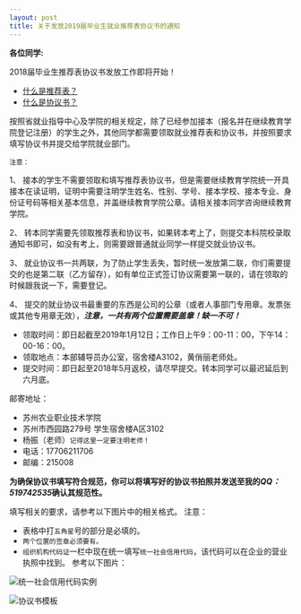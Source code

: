 ```yaml
---
layout: post
title: 关于发放2019届毕业生就业推荐表协议书的通知
---
```


**各位同学:**

2018届毕业生推荐表协议书发放工作即将开始！

* [什么是推荐表？](https://baike.baidu.com/item/%E5%B0%B1%E4%B8%9A%E6%8E%A8%E8%8D%90%E8%A1%A8/2346544?fr=aladdin)
* [什么是协议书？](https://baike.baidu.com/item/%E5%B0%B1%E4%B8%9A%E5%8D%8F%E8%AE%AE?fromtitle=%E5%B0%B1%E4%B8%9A%E5%8D%8F%E8%AE%AE%E4%B9%A6&fromid=962126)

<!--more-->

按照省就业指导中心及学院的相关规定，除了已经参加接本（报名并在继续教育学院登记注册）的学生之外，其他同学都需要领取就业推荐表和协议书，并按照要求填写协议书并提交给学院就业部门。

`注意：`

1、 接本的学生不需要领取和填写推荐表协议书，但是需要继续教育学院统一开具接本在读证明，证明中需要注明学生姓名、性别、学号、接本学校、接本专业、身份证号码等相关基本信息，并盖继续教育学院公章。请相关接本同学咨询继续教育学院。

2、 转本同学需要先领取推荐表和协议书，如果转本考上了，则提交本科院校录取通知书即可，如没有考上，则需要跟普通就业同学一样提交就业协议书。

3、 就业协议书一共两联，为了防止学生丢失，暂时统一发放第二联，你们需要提交的也是第二联（乙方留存），如有单位正式签订协议需要第一联的，请在领取的时候跟我说一下，需要登记。

4、 提交的就业协议书最重要的东西是公司的公章（或者人事部门专用章。发票张或其他专用章无效），***注意，一共有两个位置需要盖章！缺一不可！***

* 领取时间：即日起截至2019年1月12日；工作日上午9：00-11：00，下午14：00-16：00。
* 领取地点：本部辅导员办公室，宿舍楼A3102，黄俏丽老师处。
* 提交时间：即日起至2018年5月返校，请尽早提交。转本同学可以最迟延后到六月底。

邮寄地址：

* 苏州农业职业技术学院
* 苏州市西园路279号 学生宿舍楼A区3102
* 杨振（老师）`记得这里一定要注明老师！` 
* 电话：17706211706
* 邮编：215008

**为确保协议书填写符合规范，你可以将填写好的协议书拍照并发送至我的*QQ：519742535*确认其规范性。**

填写相关的要求，请参考以下图片中的相关格式。
注意：
* 表格中打`五角星`号的部分是必填的。
* `两个位置的签章必须要有。`
* `组织机构代码证`一栏中现在统一填写`统一社会信用代码`，该代码可以在企业的营业执照中找到。
参考以下图片：

![统一社会信用代码实例](https://zhenyangleo.github.io/post-image/20171227-%E7%BB%9F%E4%B8%80%E7%A4%BE%E4%BC%9A%E4%BF%A1%E7%94%A8%E4%BB%A3%E7%A0%81.jpg)

![协议书模板](https://zhenyangleo.github.io/post-image/20171227-%E5%8D%8F%E8%AE%AE%E4%B9%A6%E6%A8%A1%E6%9D%BF.jpg)
